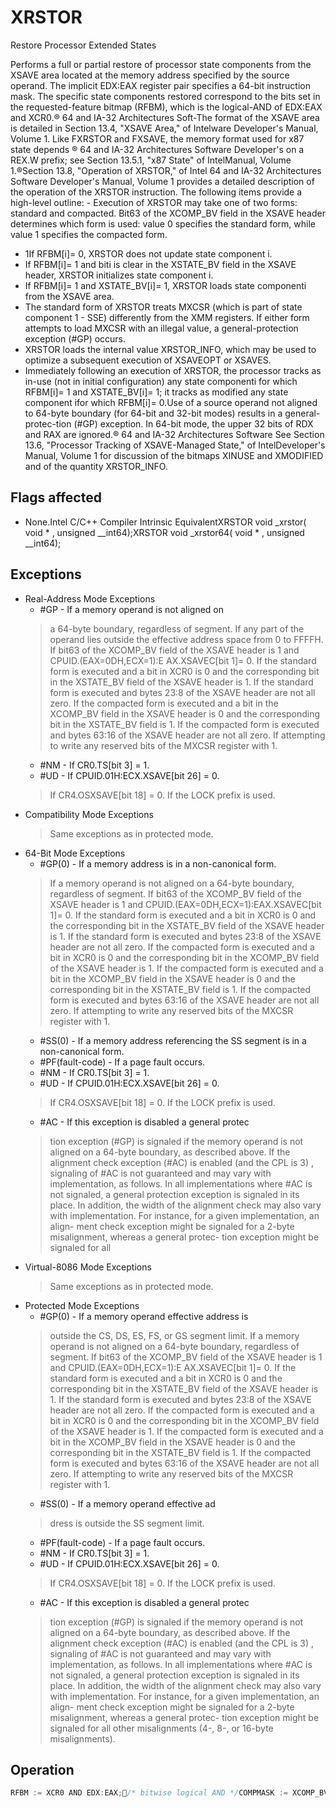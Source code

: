 # XRSTOR

Restore Processor Extended States

Performs a full or partial restore of processor state components from the XSAVE area located at the memory address specified by the source operand.
The implicit EDX:EAX register pair specifies a 64-bit instruction mask.
The specific state components restored correspond to the bits set in the requested-feature bitmap (RFBM), which is the logical-AND of EDX:EAX and XCR0.® 64 and IA-32 Architectures Soft-The format of the XSAVE area is detailed in Section 13.4, "XSAVE Area," of Intelware Developer's Manual, Volume 1.
Like FXRSTOR and FXSAVE, the memory format used for x87 state depends ® 64 and IA-32 Architectures Software Developer's on a REX.W prefix; see Section 13.5.1, "x87 State" of IntelManual, Volume 1.®Section 13.8, "Operation of XRSTOR," of Intel 64 and IA-32 Architectures Software Developer's Manual, Volume 1 provides a detailed description of the operation of the XRSTOR instruction.
The following items provide a high-level outline: - Execution of XRSTOR may take one of two forms: standard and compacted.
Bit63 of the XCOMP_BV field in the XSAVE header determines which form is used: value 0 specifies the standard form, while value 1 specifies the compacted form.
- 1If RFBM[i]= 0, XRSTOR does not update state component i.
- If RFBM[i]= 1 and biti is clear in the XSTATE_BV field in the XSAVE header, XRSTOR initializes state component i.
- If RFBM[i]= 1 and XSTATE_BV[i]= 1, XRSTOR loads state componenti from the XSAVE area.
- The standard form of XRSTOR treats MXCSR (which is part of state component 1 - SSE) differently from the XMM registers.
If either form attempts to load MXCSR with an illegal value, a general-protection exception (#GP) occurs.
- XRSTOR loads the internal value XRSTOR_INFO, which may be used to optimize a subsequent execution of XSAVEOPT or XSAVES.
- Immediately following an execution of XRSTOR, the processor tracks as in-use (not in initial configuration) any state componenti for which RFBM[i]= 1 and XSTATE_BV[i]= 1; it tracks as modified any state component ifor which RFBM[i]= 0.Use of a source operand not aligned to 64-byte boundary (for 64-bit and 32-bit modes) results in a general-protec-tion (#GP) exception.
In 64-bit mode, the upper 32 bits of RDX and RAX are ignored.® 64 and IA-32 Architectures Software See Section 13.6, "Processor Tracking of XSAVE-Managed State," of IntelDeveloper's Manual, Volume 1 for discussion of the bitmaps XINUSE and XMODIFIED and of the quantity XRSTOR_INFO.

## Flags affected

- None.Intel C/C++ Compiler Intrinsic EquivalentXRSTOR void _xrstor( void * , unsigned __int64);XRSTOR void _xrstor64( void * , unsigned __int64);

## Exceptions

- Real-Address Mode Exceptions
  - #GP - If a memory operand is not aligned on
  > a 64-byte boundary, regardless of segment.
  > If any part of the operand lies outside 
  > the effective address space from 0 to FFFFH.
  > If bit63 of the XCOMP_BV field of the XSAVE header is 1 and 
  > CPUID.(EAX=0DH,ECX=1):E
  > AX.XSAVEC[bit 1]= 0.
  > If the standard form is executed and a bit in
  >  XCR0 is 0 and the corresponding bit in the 
  > XSTATE_BV field of the XSAVE header is 1.
  > If the standard form is executed and bytes 
  > 23:8 of the XSAVE header are not all zero.
  > If the compacted form is executed and a bit in
  >  the XCOMP_BV field in the XSAVE header is 0 
  > and the corresponding bit in the XSTATE_BV field is 1.
  > If the compacted form is executed and bytes 
  > 63:16 of the XSAVE header are not all zero.
  > If attempting to write any reserved bits of the MXCSR register with 1.
  - #NM - If CR0.TS[bit 3] = 1.
  - #UD - If CPUID.01H:ECX.XSAVE[bit 26] = 0.
  > If CR4.OSXSAVE[bit 18] = 0.
  > If the LOCK prefix is used.
- Compatibility Mode Exceptions
  > Same exceptions as in protected mode.
- 64-Bit Mode Exceptions
  - #GP(0) - If a memory address is in a non-canonical form.
  > If a memory operand is not aligned on 
  > a 64-byte boundary, regardless of segment.
  > If bit63 of the XCOMP_BV field of the XSAVE header is 1 and 
  > CPUID.(EAX=0DH,ECX=1):EAX.XSAVEC[bit 1]= 0.
  > If the standard form is executed and a bit in
  >  XCR0 is 0 and the corresponding bit in the 
  > XSTATE_BV field of the XSAVE header is 1.
  > If the standard form is executed and bytes 
  > 23:8 of the XSAVE header are not all zero.
  > If the compacted form is executed and a bit in
  >  XCR0 is 0 and the corresponding bit in the 
  > XCOMP_BV field of the XSAVE header is 1.
  > If the compacted form is executed and a bit in
  >  the XCOMP_BV field in the XSAVE header is 0 
  > and the corresponding bit in the XSTATE_BV field is 1.
  > If the compacted form is executed and bytes 
  > 63:16 of the XSAVE header are not all zero.
  > If attempting to write any reserved bits of the MXCSR register with 1.
  - #SS(0) - If a memory address referencing the SS segment is in a non-canonical form.
  - #PF(fault-code) - If a page fault occurs.
  - #NM - If CR0.TS[bit 3] = 1.
  - #UD - If CPUID.01H:ECX.XSAVE[bit 26] = 0.
  > If CR4.OSXSAVE[bit 18] = 0.
  > If the LOCK prefix is used.
  - #AC - If this exception is disabled a general protec
  > tion exception (#GP) is signaled if the memory 
  > operand is not aligned on a 64-byte boundary, 
  > as described above. If the alignment check 
  > exception (#AC) is enabled (and the CPL is 3)
  > , signaling of #AC is not guaranteed and may 
  > vary with implementation, as follows. In all implementations where #AC is not signaled, a 
  > general protection exception is signaled in its 
  > place. In addition, the width of the alignment 
  > check may also vary with implementation. For instance, for a given implementation, an align-
  > ment check exception might be signaled for a 2-byte misalignment, whereas a general protec-
  > tion exception might be signaled for all 
- Virtual-8086 Mode Exceptions
  > Same exceptions as in protected mode.
- Protected Mode Exceptions
  - #GP(0) - If a memory operand effective address is
  > outside the CS, DS, ES, FS, or GS segment limit.
  > If a memory operand is not aligned on 
  > a 64-byte boundary, regardless of segment.
  > If bit63 of the XCOMP_BV field of the XSAVE header is 1 and 
  > CPUID.(EAX=0DH,ECX=1):E
  > AX.XSAVEC[bit 1]= 0.
  > If the standard form is executed and a bit in
  >  XCR0 is 0 and the corresponding bit in the 
  > XSTATE_BV field of the XSAVE header is 1.
  > If the standard form is executed and bytes 
  > 23:8 of the XSAVE header are not all zero.
  > If the compacted form is executed and a bit in XCR0 is 0 and the corresponding bit in the 
  > XCOMP_BV field of the XSAVE header is 1.
  > If the compacted form is executed and a bit in
  >  the XCOMP_BV field in the XSAVE header is 0 
  > and the corresponding bit in the XSTATE_BV field is 1.
  > If the compacted form is executed and bytes 
  > 63:16 of the XSAVE header are not all zero.
  > If attempting to write any reserved bits of the MXCSR register with 1.
  - #SS(0) - If a memory operand effective ad
  > dress is outside the SS segment limit.
  - #PF(fault-code) - If a page fault occurs.
  - #NM - If CR0.TS[bit 3] = 1.
  - #UD - If CPUID.01H:ECX.XSAVE[bit 26] = 0.
  > If CR4.OSXSAVE[bit 18] = 0.
  > If the LOCK prefix is used.
  - #AC - If this exception is disabled a general protec
  > tion exception (#GP) is signaled if the memory 
  > operand is not aligned on a 64-byte boundary, 
  > as described above. If the alignment check 
  > exception (#AC) is enabled (and the CPL is 3)
  > , signaling of #AC is not guaranteed and may 
  > vary with implementation, as follows. In all implementations where #AC is not signaled, a 
  > general protection exception is signaled in its 
  > place. In addition, the width of the alignment 
  > check may also vary with implementation. For instance, for a given implementation, an align-
  > ment check exception might be signaled for a 2-byte misalignment, whereas a general protec-
  > tion exception might be signaled for all 
  > other misalignments (4-, 8-, or 16-byte 
  > misalignments).

## Operation

```C
RFBM := XCR0 AND EDX:EAX;/* bitwise logical AND */COMPMASK := XCOMP_BV field from XSAVE header;RSTORMASK := XSTATE_BV field from XSAVE header;IF COMPMASK[63] = 0THEN/* Standard form of XRSTOR */TO_BE_RESTORED := RFBM AND RSTORMASK;TO_BE_INITIALIZED := RFBM AND NOT RSTORMASK;IF TO_BE_RESTORED[0] = 1THENXINUSE[0] := 1;load x87 state from legacy region of XSAVE area;ELSIF TO_BE_INITIALIZED[0] = 1THENXINUSE[0] := 0;initialize x87 state;FI;IF RFBM[1] = 1 OR RFBM[2]= 1THEN load MXCSR from legacy region of XSAVE area;FI;IF TO_BE_RESTORED[1] = 1THENXINUSE[1] := 1;load XMM registers from legacy region of XSAVE area; // this step does not load MXCSRELSIF TO_BE_INITIALIZED[1] = 1THENXINUSE[1] := 0;set all XMM registers to 0; // this step does not initialize MXCSRFI;FOR i := 2 TO 62 IF TO_BE_RESTORED[i] = 1THENXINUSE[i] := 1;load XSAVE state component i at offset n from base of XSAVE area;// n enumerated by CPUID(EAX=0DH,ECX=i):EBX)ELSIF TO_BE_INITIALIZED[i] = 1THENXINUSE[i] := 0;initialize XSAVE state component i;FI;ENDFOR;ELSE/* Compacted form of XRSTOR */IF CPUID.(EAX=0DH,ECX=1):EAX.XSAVEC[bit1]= 0THEN/* compacted form not supported */FORMAT = COMPMASK AND 7FFFFFFF_FFFFFFFFH;RESTORE_FEATURES = FORMAT AND RFBM;TO_BE_RESTORED := RESTORE_FEATURES AND RSTORMASK;FORCE_INIT := RFBM AND NOT FORMAT;TO_BE_INITIALIZED = (RFBM AND NOT RSTORMASK) OR FORCE_INIT;IF TO_BE_RESTORED[0] = 1THENXINUSE[0] := 1;load x87 state from legacy region of XSAVE area;ELSIF TO_BE_INITIALIZED[0] = 1THENXINUSE[0] := 0;initialize x87 state;FI;IF TO_BE_RESTORED[1] = 1THENXINUSE[1] := 1;load SSE state from legacy region of XSAVE area; // this step loads the XMM registers and MXCSRELSIF TO_BE_INITIALIZED[1] = 1THENset all XMM registers to 0;XINUSE[1] := 0;MXCSR := 1F80H;FI;NEXT_FEATURE_OFFSET = 576;// Legacy area and XSAVE header consume 576 bytesFOR i := 2 TO 62 IF FORMAT[i] = 1THENIF TO_BE_RESTORED[i] = 1THENXINUSE[i] := 1;load XSAVE state component i at offset NEXT_FEATURE_OFFSET from base of XSAVE area;FI;NEXT_FEATURE_OFFSET = NEXT_FEATURE_OFFSET + n (n enumerated by CPUID(EAX=0DH,ECX=i):EAX);FI;IF TO_BE_INITIALIZED[i] = 1THENXINUSE[i] := 0;initialize XSAVE state component i;FI;ENDFOR;FI;XMODIFIED := NOT RFBM;IF in VMX non-root operationTHEN VMXNR := 1;ELSE VMXNR := 0; ¢ ²XRSTOR_INFO := CPL,VMXNR,LAXA,COMPMASK;
```
